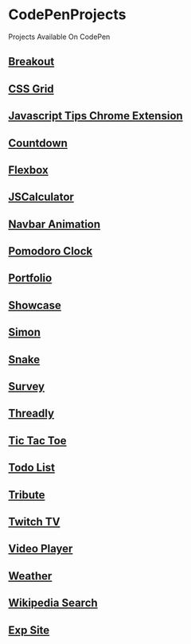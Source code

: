 # CodePenProjects
Projects Available On CodePen

## [Breakout](https://codepen.io/TomerBenRachel/pen/bRgbYM)

## [CSS Grid](https://codepen.io/TomerBenRachel/pen/GymMdX)

## [Javascript Tips Chrome Extension](https://codepen.io/TomerBenRachel/pen/WEgQRW)

## [Countdown](https://codepen.io/TomerBenRachel/pen/VWdjjP)

## [Flexbox](https://codepen.io/TomerBenRachel/pen/dZewRa)

## [JSCalculator](https://codepen.io/TomerBenRachel/pen/qXWoXw)

## [Navbar Animation](https://codepen.io/TomerBenRachel/pen/QgdWde)

## [Pomodoro Clock](https://codepen.io/TomerBenRachel/pen/vJOywj)

## [Portfolio](https://codepen.io/TomerBenRachel/pen/NNWgdb)

## [Showcase](https://codepen.io/TomerBenRachel/pen/MEgywQ)

## [Simon](https://codepen.io/TomerBenRachel/pen/wqodNK)

## [Snake](https://codepen.io/TomerBenRachel/pen/rKEXea)

## [Survey](https://codepen.io/TomerBenRachel/pen/XBxMLZ)

## [Threadly](https://codepen.io/TomerBenRachel/pen/rwjNmM)

## [Tic Tac Toe](https://codepen.io/TomerBenRachel/pen/PKGGza)

## [Todo List](https://codepen.io/TomerBenRachel/pen/VzJOYL)

## [Tribute](https://codepen.io/TomerBenRachel/pen/EPJWpe)

## [Twitch TV](https://codepen.io/TomerBenRachel/pen/LLwwXj)

## [Video Player](https://codepen.io/TomerBenRachel/pen/BZpoLv)

## [Weather](https://codepen.io/TomerBenRachel/pen/OgrYxw)

## [Wikipedia Search](https://codepen.io/TomerBenRachel/pen/XgGOpG)

## [Exp Site](https://codepen.io/TomerBenRachel/pen/XgpaQx)
